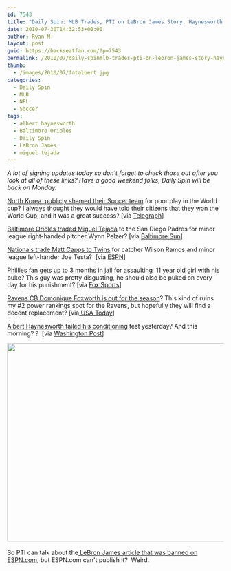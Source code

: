 ```yaml
---
id: 7543
title: "Daily Spin: MLB Trades, PTI on LeBron James Story, Haynesworth Fails Conditioning? Again"
date: 2010-07-30T14:32:53+00:00
author: Ryan M.
layout: post
guid: https://backseatfan.com/?p=7543
permalink: /2010/07/daily-spinmlb-trades-pti-on-lebron-james-story-haynesworth-fails-conditioning-again/
thumb:
  - /images/2010/07/fatalbert.jpg
categories:
  - Daily Spin
  - MLB
  - NFL
  - Soccer
tags:
  - albert haynesworth
  - Baltimore Orioles
  - Daily Spin
  - LeBron James
  - miguel tejada
---
```


<div class="entry">
  <p>
    <em>A lot of signing updates today so don't forget to check those out after you look at all of these links? Have a good weekend folks, Daily Spin will be back on Monday.</em>
  </p>

  <p>
    <a href="http://www.telegraph.co.uk/news/worldnews/asia/northkorea/7918468/North-Korean-football-team-shamed-in-six-hour-public-inquiry-over-World-Cup.html">North Korea  publicly shamed their Soccer team</a> for poor play in the World cup? I always thought they would have told their citizens that they won the World Cup, and it was a great success? [via <a href="http://www.telegraph.co.uk/news/worldnews/asia/northkorea/7918468/North-Korean-football-team-shamed-in-six-hour-public-inquiry-over-World-Cup.html">Telegraph</a>]
  </p>

  <p>
    <a href="http://www.baltimoresun.com/sports/orioles/bs-sp-orioles-trade-miguel-tejada-07320100729,0,6356865.story">Baltimore Orioles traded Miguel Tejada</a> to the San Diego Padres for minor league right-handed pitcher Wynn Pelzer? [via <a href="http://www.baltimoresun.com/sports/orioles/bs-sp-orioles-trade-miguel-tejada-07320100729,0,6356865.story">Baltimore Sun</a>]
  </p>

  <p>
    <a href="http://sports.espn.go.com/mlb/news/story?id=5421810">Nationals trade Matt Capps to Twins</a> for catcher Wilson Ramos and minor league left-hander Joe Testa?  [via <a href="http://sports.espn.go.com/mlb/news/story?id=5421810">ESPN</a>]
  </p>

  <p>
    <a href="http://msn.foxsports.com/mlb/story/Fan-receives-jail-time-for-vomit-assault-at-Phillies-game-073010">Phillies fan gets up to 3 months in jail</a> for assaulting  11 year old girl with his puke? This guy was pretty disgusting, he should also be puked on every day for his punishment? [via <a href="http://msn.foxsports.com/mlb/story/Fan-receives-jail-time-for-vomit-assault-at-Phillies-game-073010">Fox Sports</a>]
  </p>

  <p>
    <a href="http://www.usatoday.com/sports/football/nfl/ravens/2010-07-30-domonique-foxworth_N.htm">Ravens CB Domonique Foxworth is out for the season</a>? This kind of ruins my #2 power rankings spot for the Ravens, but hopefully they will find a decent replacement? [via<a href="http://www.usatoday.com/sports/football/nfl/ravens/2010-07-30-domonique-foxworth_N.htm"> USA Today</a>]
  </p>

  <p>
    <a href="http://voices.washingtonpost.com/redskinsinsider/albert-haynesworth/albert-haynesworth-apparently.html">Albert Haynesworth failed his conditioning</a> test yesterday? And this morning? <You can go ahead and insert fat joke here> ?  [via <a href="http://voices.washingtonpost.com/redskinsinsider/albert-haynesworth/albert-haynesworth-apparently.html">Washington Post</a>]
  </p>

  <p style="text-align: center;">
    <a href="/images/2010/07/fatalbert.jpg"><img class="aligncenter size-full wp-image-7602" title="fatalbert" src="/images/2010/07/fatalbert.jpg" alt="" width="614" height="461" srcset="/images/2010/07/fatalbert.jpg 1024w, /images/2010/07/fatalbert-300x225.jpg 300w" sizes="(max-width: 614px) 100vw, 614px" /></a>
  </p>

  <p>
    So PTI can talk about the<a href="https://backseatfan.com/2010/07/espn-will-not-publish-lebron-story-at-all-we-will/"> LeBron James article that was banned on ESPN.com</a>, but ESPN.com can't publish it?  Weird.
  </p>

  <p>
  </p>
</div>
